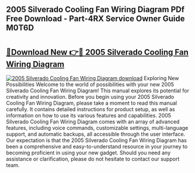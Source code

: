 ## 2005 Silverado Cooling Fan Wiring Diagram PDf Free Download - Part-4RX Service Owner Guide M0T6D

# <h2><a href="http://dfm8xu.blite.top/?on=2005+Silverado+Cooling+Fan+Wiring+Diagram">🔗Download New 👉🔴 2005 Silverado Cooling Fan Wiring Diagram</a></h2>

[![2005 Silverado Cooling Fan Wiring Diagram download](https://i.imgur.com/lujVjoI.png)](http://dfm8xu.blite.top/?on=2005+Silverado+Cooling+Fan+Wiring+Diagram)
Exploring New Possibilities Welcome to the world of possibilities with your new 2005 Silverado Cooling Fan Wiring Diagram! This manual explores its potential for creativity and innovation. Before you begin using your 2005 Silverado Cooling Fan Wiring Diagram, please take a moment to read this manual carefully. It contains detailed instructions for product setup, as well as information on how to use its various features and capabilities. 2005 Silverado Cooling Fan Wiring Diagram comes with an array of advanced features, including voice commands, customizable settings, multi-language support, and automatic backups, all accessible through the user interface. Our expectation is that the 2005 Silverado Cooling Fan Wiring Diagram has been a comprehensive and easy-to-understand resource in your journey to becoming proficient in using your new gadget. Should you need any assistance or clarification, please do not hesitate to contact our support team.
